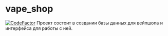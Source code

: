 # vape_shop
[![CodeFactor](https://www.codefactor.io/repository/github/ccodingnovice/vape_shop/badge/master)](https://www.codefactor.io/repository/github/ccodingnovice/vape_shop/overview/master)
Проект состоит в создании базы данных для вейпшопа и интерфейса для работы с ней.
